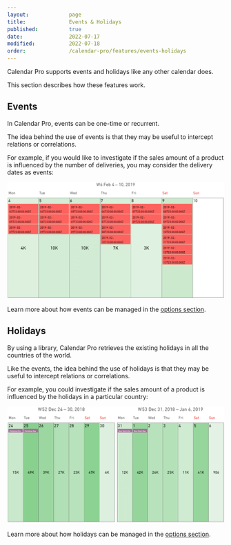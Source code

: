 ```yaml
---
layout:             page
title:              Events & Holidays
published:          true
date:               2022-07-17
modified:           2022-07-18
order:              /calendar-pro/features/events-holidays
---
```


Calendar Pro supports events and holidays like any other calendar does.

This section describes how these features work.

## Events
In Calendar Pro, events can be one-time or recurrent.

The idea behind the use of events is that they may be useful to intercept relations or correlations.

For example, if you would like to investigate if the sales amount of a product is influenced by the number of deliveries, you may consider the delivery dates as events:

<img src="images/events.png" width="800" alt="Events in Calendar pro">

Learn more about how events can be managed in the [options section](../options/events/index.md).

## Holidays
By using a library, Calendar Pro retrieves the existing holidays in all the countries of the world.

Like the events, the idea behind the use of holidays is that they may be useful to intercept relations or correlations.

For example, you could investigate if the sales amount of a product is influenced by the holidays in a particular country:

<img src="images/holidays.png" width="800" alt="Holidays in Calendar pro">

Learn more about how holidays can be managed in the [options section](../options/holidays/index.md).